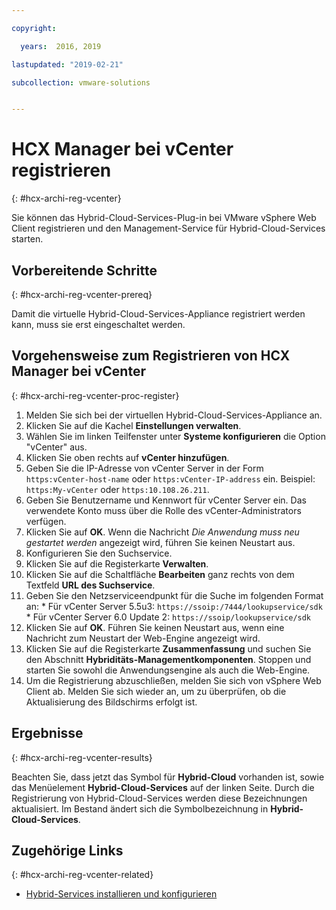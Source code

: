 ```yaml
---

copyright:

  years:  2016, 2019

lastupdated: "2019-02-21"

subcollection: vmware-solutions


---
```

# HCX Manager bei vCenter registrieren
{: #hcx-archi-reg-vcenter}

Sie können das Hybrid-Cloud-Services-Plug-in bei VMware vSphere Web Client registrieren und den Management-Service für Hybrid-Cloud-Services starten.

## Vorbereitende Schritte
{: #hcx-archi-reg-vcenter-prereq}

Damit die virtuelle Hybrid-Cloud-Services-Appliance registriert werden kann, muss sie erst eingeschaltet werden.

## Vorgehensweise zum Registrieren von HCX Manager bei vCenter
{: #hcx-archi-reg-vcenter-proc-register}

1. Melden Sie sich bei der virtuellen Hybrid-Cloud-Services-Appliance an.
2. Klicken Sie auf die Kachel **Einstellungen verwalten**.
  1. Wählen Sie im linken Teilfenster unter **Systeme konfigurieren** die Option "vCenter" aus.
  2. Klicken Sie oben rechts auf **vCenter hinzufügen**.
  3. Geben Sie die IP-Adresse von vCenter Server in der Form `https:vCenter-host-name` oder `https:vCenter-IP-address` ein. Beispiel: `https:My-vCenter` oder `https:10.108.26.211`.
  4. Geben Sie Benutzername und Kennwort für vCenter Server ein. Das verwendete Konto muss über die Rolle des vCenter-Administrators verfügen.
  5. Klicken Sie auf **OK**. Wenn die Nachricht _Die Anwendung muss neu gestartet werden_ angezeigt wird, führen Sie keinen Neustart aus.
3. Konfigurieren Sie den Suchservice.
  1. Klicken Sie auf die Registerkarte **Verwalten**.
  2. Klicken Sie auf die Schaltfläche **Bearbeiten** ganz rechts von dem Textfeld **URL des Suchservice**.
  3. Geben Sie den Netzserviceendpunkt für die Suche im folgenden Format an:
    * Für vCenter Server 5.5u3: `https://ssoip:/7444/lookupservice/sdk`
    * Für vCenter Server 6.0 Update 2: `https://ssoip/lookupservice/sdk`
  4. Klicken Sie auf **OK**. Führen Sie keinen Neustart aus, wenn eine Nachricht zum Neustart der Web-Engine angezeigt wird.
4. Klicken Sie auf die Registerkarte **Zusammenfassung** und suchen Sie den Abschnitt **Hybriditäts-Managementkomponenten**. Stoppen und starten Sie sowohl die Anwendungsengine als auch die Web-Engine.
5. Um die Registrierung abzuschließen, melden Sie sich von vSphere Web Client ab. Melden Sie sich wieder an, um zu überprüfen, ob die Aktualisierung des Bildschirms erfolgt ist.

## Ergebnisse
{: #hcx-archi-reg-vcenter-results}

Beachten Sie, dass jetzt das Symbol für **Hybrid-Cloud** vorhanden ist, sowie das Menüelement **Hybrid-Cloud-Services** auf der linken Seite. Durch die Registrierung von Hybrid-Cloud-Services werden diese Bezeichnungen aktualisiert. Im Bestand ändert sich die Symbolbezeichnung in **Hybrid-Cloud-Services**.

## Zugehörige Links
{: #hcx-archi-reg-vcenter-related}

* [Hybrid-Services installieren und konfigurieren](/docs/services/vmwaresolutions/archiref/hcx-archi?topic=vmware-solutions-hcx-archi-install-cfg-hybrid)
